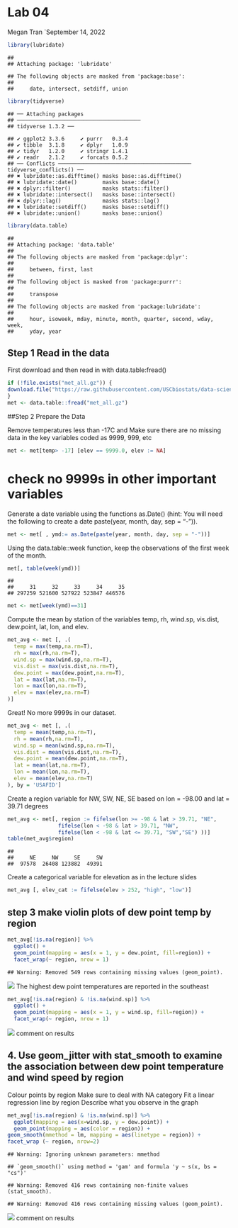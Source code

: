Lab 04
================
Megan Tran
\`September 14, 2022

``` r
library(lubridate)
```

    ## 
    ## Attaching package: 'lubridate'

    ## The following objects are masked from 'package:base':
    ## 
    ##     date, intersect, setdiff, union

``` r
library(tidyverse)
```

    ## ── Attaching packages
    ## ───────────────────────────────────────
    ## tidyverse 1.3.2 ──

    ## ✔ ggplot2 3.3.6     ✔ purrr   0.3.4
    ## ✔ tibble  3.1.8     ✔ dplyr   1.0.9
    ## ✔ tidyr   1.2.0     ✔ stringr 1.4.1
    ## ✔ readr   2.1.2     ✔ forcats 0.5.2
    ## ── Conflicts ────────────────────────────────────────── tidyverse_conflicts() ──
    ## ✖ lubridate::as.difftime() masks base::as.difftime()
    ## ✖ lubridate::date()        masks base::date()
    ## ✖ dplyr::filter()          masks stats::filter()
    ## ✖ lubridate::intersect()   masks base::intersect()
    ## ✖ dplyr::lag()             masks stats::lag()
    ## ✖ lubridate::setdiff()     masks base::setdiff()
    ## ✖ lubridate::union()       masks base::union()

``` r
library(data.table)
```

    ## 
    ## Attaching package: 'data.table'
    ## 
    ## The following objects are masked from 'package:dplyr':
    ## 
    ##     between, first, last
    ## 
    ## The following object is masked from 'package:purrr':
    ## 
    ##     transpose
    ## 
    ## The following objects are masked from 'package:lubridate':
    ## 
    ##     hour, isoweek, mday, minute, month, quarter, second, wday, week,
    ##     yday, year

## Step 1 Read in the data

First download and then read in with data.table:fread()

``` r
if (!file.exists("met_all.gz")) {
download.file("https://raw.githubusercontent.com/USCbiostats/data-science-data/master/02_met/met_all.gz", "met_all.gz", method="libcurl", timeout = 60) 
}
met <- data.table::fread("met_all.gz") 
```

\##Step 2 Prepare the Data

Remove temperatures less than -17C and Make sure there are no missing
data in the key variables coded as 9999, 999, etc

``` r
met <- met[temp> -17] [elev == 9999.0, elev := NA]
```

# check no 9999s in other important variables

Generate a date variable using the functions as.Date() (hint: You will
need the following to create a date paste(year, month, day, sep = “-”)).

``` r
met <- met[ , ymd:= as.Date(paste(year, month, day, sep = "-"))]
```

Using the data.table::week function, keep the observations of the first
week of the month.

``` r
met[, table(week(ymd))]
```

    ## 
    ##     31     32     33     34     35 
    ## 297259 521600 527922 523847 446576

``` r
met <- met[week(ymd)==31]
```

Compute the mean by station of the variables temp, rh, wind.sp,
vis.dist, dew.point, lat, lon, and elev.

``` r
met_avg <- met [, .(
  temp = max(temp,na.rm=T),
  rh = max(rh,na.rm=T),
  wind.sp = max(wind.sp,na.rm=T),
  vis.dist = max(vis.dist,na.rm=T),
  dew.point = max(dew.point,na.rm=T),
  lat = max(lat,na.rm=T),
  lon = max(lon,na.rm=T),
  elev = max(elev,na.rm=T)
)]
```

Great! No more 9999s in our dataset.

``` r
met_avg <- met [, .(
  temp = mean(temp,na.rm=T),
  rh = mean(rh,na.rm=T),
  wind.sp = mean(wind.sp,na.rm=T),
  vis.dist = mean(vis.dist,na.rm=T),
  dew.point = mean(dew.point,na.rm=T),
  lat = mean(lat,na.rm=T),
  lon = mean(lon,na.rm=T),
  elev = mean(elev,na.rm=T)
), by = 'USAFID'] 
```

Create a region variable for NW, SW, NE, SE based on lon = -98.00 and
lat = 39.71 degrees

``` r
met_avg <- met[, region := fifelse(lon >= -98 & lat > 39.71, "NE", 
                fifelse(lon < -98 & lat > 39.71, "NW",
                fifelse(lon < -98 & lat <= 39.71, "SW","SE") ))]
table(met_avg$region)
```

    ## 
    ##     NE     NW     SE     SW 
    ##  97578  26408 123882  49391

Create a categorical variable for elevation as in the lecture slides

``` r
met_avg [, elev_cat := fifelse(elev > 252, "high", "low")]
```

## step 3 make violin plots of dew point temp by region

``` r
met_avg[!is.na(region)] %>% 
  ggplot() + 
  geom_point(mapping = aes(x = 1, y = dew.point, fill=region)) + 
  facet_wrap(~ region, nrow = 1)
```

    ## Warning: Removed 549 rows containing missing values (geom_point).

![](lab04_files/figure-gfm/unnamed-chunk-5-1.png)<!-- --> The highest
dew point temperatures are reported in the southeast

``` r
met_avg[!is.na(region) & !is.na(wind.sp)] %>% 
  ggplot() + 
  geom_point(mapping = aes(x = 1, y = wind.sp, fill=region)) + 
  facet_wrap(~ region, nrow = 1)
```

![](lab04_files/figure-gfm/unnamed-chunk-6-1.png)<!-- --> comment on
results

## 4. Use geom_jitter with stat_smooth to examine the association between dew point temperature and wind speed by region

Colour points by region Make sure to deal with NA category Fit a linear
regression line by region Describe what you observe in the graph

``` r
met_avg[!is.na(region) & !is.na(wind.sp)] %>% 
  ggplot(mapping = aes(x=wind.sp, y = dew.point)) + 
  geom_point(mapping = aes(color = region)) + 
geom_smooth(mmethod = lm, mapping = aes(linetype = region)) +
facet_wrap (~ region, nrow=2)
```

    ## Warning: Ignoring unknown parameters: mmethod

    ## `geom_smooth()` using method = 'gam' and formula 'y ~ s(x, bs = "cs")'

    ## Warning: Removed 416 rows containing non-finite values (stat_smooth).

    ## Warning: Removed 416 rows containing missing values (geom_point).

![](lab04_files/figure-gfm/scatterplot-dewpoint-wind.sp-1.png)<!-- -->
comment on results

